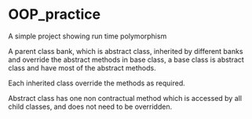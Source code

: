 # OOP_practice
A simple project showing run time polymorphism

A parent class bank, which is abstract class, inherited by different banks and override the abstract methods in base class, a base class is abstract class and have most of the abstract methods.

Each inherited class override the methods as required.

Abstract class has one non contractual method which is accessed by all child classes, and does not need to be overridden.
